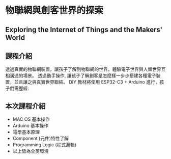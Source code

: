 # 物聯網與創客世界的探索

## Exploring the Internet of Things and the Makers' World

## 課程介紹

透過真實的物聯網裝置，讓孩子了解到物聯網的世界，體驗電子世界與人類世界互相溝通的場景。
透過動手操作, 讓孩子了解創客是怎麼樣一步步搭建各種電子裝置，並且讓之與真實世界聯結。
DIY 教材將使用 ESP32-C3 + Arduino 進行，孩子們需歷經:

## 本次課程介紹

- MAC OS 基本操作
- Arduino 基本操作
- 電學基本原理
- Component (元件)特性了解
- Programming Logic (程式邏輯)
- 以上皆為全英環境
